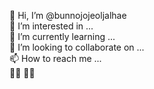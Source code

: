 👋 Hi, I’m @bunnojojeoljalhae <br>
👀 I’m interested in ... <br>
🌱 I’m currently learning ... <br>
💞️ I’m looking to collaborate on ... <br>
📫 How to reach me ... <br>
🤷‍♂️ 🤦‍♂️

<!---
bunnojojeoljalhae/bunnojojeoljalhae is a ✨ special ✨ repository because its `README.md` (this file) appears on your GitHub profile.
You can click the Preview link to take a look at your changes.
--->
